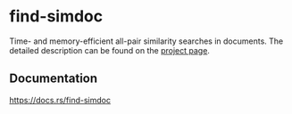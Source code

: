 # find-simdoc

Time- and memory-efficient all-pair similarity searches in documents.
The detailed description can be found on the [project page](https://github.com/legalforce-research/find-simdoc).

## Documentation

https://docs.rs/find-simdoc
